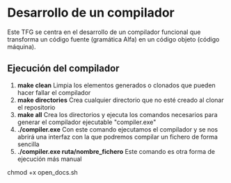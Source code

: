 # Desarrollo de un compilador

Este TFG se centra en el desarrollo de un compilador funcional que transforma un código fuente (gramática Alfa) en un código objeto (código máquina).

## Ejecución del compilador
1. **make clean**   Limpia los elementos generados o clonados que pueden hacer fallar el compilador
2. **make directories** Crea cualquier directorio que no esté creado al clonar el repositorio
3. **make all** Crea los directorios y ejecuta los comandos necesarios para generar el compilador ejecutable "compiler.exe"
4. **./compiler.exe**   Con este comando ejecutamos el compilador y se nos abrirá una interfaz con la que podremos compilar un fichero de forma sencilla
5. **./compiler.exe ruta/nombre_fichero** Este comando es otra forma de ejecución más manual






chmod +x open_docs.sh